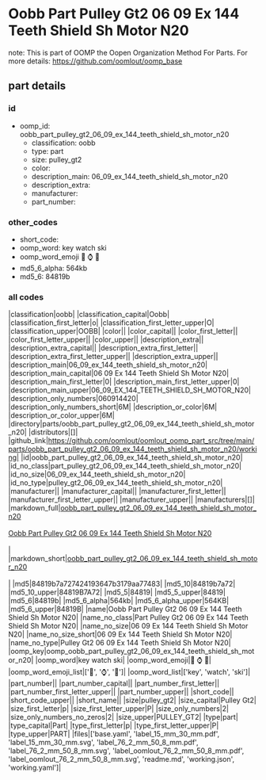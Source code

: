 # Oobb Part Pulley Gt2 06 09 Ex 144 Teeth Shield Sh Motor N20  

note: This is part of OOMP the Oopen Organization Method For Parts. For more details: https://github.com/oomlout/oomp_base

##  part details





### id
* oomp_id: oobb_part_pulley_gt2_06_09_ex_144_teeth_shield_sh_motor_n20
  * classification: oobb
  * type: part
  * size: pulley_gt2
  * color: 
  * description_main: 06_09_ex_144_teeth_shield_sh_motor_n20
  * description_extra: 
  * manufacturer: 
  * part_number: 

### other_codes
* short_code: 
* oomp_word: key watch ski
* oomp_word_emoji :key: :watch: :ski:
* md5_6_alpha: 564kb
* md5_6: 84819b

### all codes 
|classification|oobb|
|classification_capital|Oobb|
|classification_first_letter|o|
|classification_first_letter_upper|O|
|classification_upper|OOBB|
|color||
|color_capital||
|color_first_letter||
|color_first_letter_upper||
|color_upper||
|description_extra||
|description_extra_capital||
|description_extra_first_letter||
|description_extra_first_letter_upper||
|description_extra_upper||
|description_main|06_09_ex_144_teeth_shield_sh_motor_n20|
|description_main_capital|06 09 Ex 144 Teeth Shield Sh Motor N20|
|description_main_first_letter|0|
|description_main_first_letter_upper|0|
|description_main_upper|06_09_EX_144_TEETH_SHIELD_SH_MOTOR_N20|
|description_only_numbers|060914420|
|description_only_numbers_short|6M|
|description_or_color|6M|
|description_or_color_upper|6M|
|directory|parts/oobb_part_pulley_gt2_06_09_ex_144_teeth_shield_sh_motor_n20|
|distributors|[]|
|github_link|https://github.com/oomlout/oomlout_oomp_part_src/tree/main/parts/oobb_part_pulley_gt2_06_09_ex_144_teeth_shield_sh_motor_n20/working|
|id|oobb_part_pulley_gt2_06_09_ex_144_teeth_shield_sh_motor_n20|
|id_no_class|part_pulley_gt2_06_09_ex_144_teeth_shield_sh_motor_n20|
|id_no_size|06_09_ex_144_teeth_shield_sh_motor_n20|
|id_no_type|pulley_gt2_06_09_ex_144_teeth_shield_sh_motor_n20|
|manufacturer||
|manufacturer_capital||
|manufacturer_first_letter||
|manufacturer_first_letter_upper||
|manufacturer_upper||
|manufacturers|[]|
|markdown_full|[oobb_part_pulley_gt2_06_09_ex_144_teeth_shield_sh_motor_n20](https://github.com/oomlout/oomlout_oomp_part_src/tree/main/parts/oobb_part_pulley_gt2_06_09_ex_144_teeth_shield_sh_motor_n20/working)<br>[](https://github.com/oomlout/oomlout_oomp_part_src/tree/main/parts/oobb_part_pulley_gt2_06_09_ex_144_teeth_shield_sh_motor_n20/working)<br>[Oobb Part Pulley Gt2 06 09 Ex 144 Teeth Shield Sh Motor N20](https://github.com/oomlout/oomlout_oomp_part_src/tree/main/parts/oobb_part_pulley_gt2_06_09_ex_144_teeth_shield_sh_motor_n20/working)<br><br>|
|markdown_short|[oobb_part_pulley_gt2_06_09_ex_144_teeth_shield_sh_motor_n20](https://github.com/oomlout/oomlout_oomp_part_src/tree/main/parts/oobb_part_pulley_gt2_06_09_ex_144_teeth_shield_sh_motor_n20/working)<br><br>|
|md5|84819b7a727424193647b3179aa77483|
|md5_10|84819b7a72|
|md5_10_upper|84819B7A72|
|md5_5|84819|
|md5_5_upper|84819|
|md5_6|84819b|
|md5_6_alpha|564kb|
|md5_6_alpha_upper|564KB|
|md5_6_upper|84819B|
|name|Oobb Part Pulley Gt2 06 09 Ex 144 Teeth Shield Sh Motor N20|
|name_no_class|Part Pulley Gt2 06 09 Ex 144 Teeth Shield Sh Motor N20|
|name_no_size|06 09 Ex 144 Teeth Shield Sh Motor N20|
|name_no_size_short|06 09 Ex 144 Teeth Shield Sh Motor N20|
|name_no_type|Pulley Gt2 06 09 Ex 144 Teeth Shield Sh Motor N20|
|oomp_key|oomp_oobb_part_pulley_gt2_06_09_ex_144_teeth_shield_sh_motor_n20|
|oomp_word|key watch ski|
|oomp_word_emoji|:key: :watch: :ski:|
|oomp_word_emoji_list|[':key:', ':watch:', ':ski:']|
|oomp_word_list|['key', 'watch', 'ski']|
|part_number||
|part_number_capital||
|part_number_first_letter||
|part_number_first_letter_upper||
|part_number_upper||
|short_code||
|short_code_upper||
|short_name||
|size|pulley_gt2|
|size_capital|Pulley Gt2|
|size_first_letter|p|
|size_first_letter_upper|P|
|size_only_numbers|2|
|size_only_numbers_no_zeros|2|
|size_upper|PULLEY_GT2|
|type|part|
|type_capital|Part|
|type_first_letter|p|
|type_first_letter_upper|P|
|type_upper|PART|
|files|['base.yaml', 'label_15_mm_30_mm.pdf', 'label_15_mm_30_mm.svg', 'label_76_2_mm_50_8_mm.pdf', 'label_76_2_mm_50_8_mm.svg', 'label_oomlout_76_2_mm_50_8_mm.pdf', 'label_oomlout_76_2_mm_50_8_mm.svg', 'readme.md', 'working.json', 'working.yaml']|
